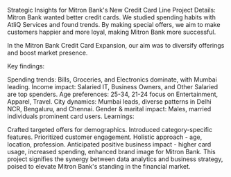Strategic Insights for Mitron Bank's New Credit Card Line
Project Details: Mitron Bank wanted better credit cards. We studied spending habits with AtliQ Services and found trends. By making special offers, we aim to make customers happier and more loyal, making Mitron Bank more successful.

In the Mitron Bank Credit Card Expansion, our aim was to diversify offerings and boost market presence.

Key findings:

Spending trends: Bills, Groceries, and Electronics dominate, with Mumbai leading.
Income impact: Salaried IT, Business Owners, and Other Salaried are top spenders.
Age preferences: 25-34, 21-24 focus on Entertainment, Apparel, Travel.
City dynamics: Mumbai leads, diverse patterns in Delhi NCR, Bengaluru, and Chennai.
Gender & marital impact: Males, married individuals prominent card users.
Learnings:

Crafted targeted offers for demographics.
Introduced category-specific features.
Prioritized customer engagement.
Holistic approach - age, location, profession.
Anticipated positive business impact - higher card usage, increased spending, enhanced brand image for Mitron Bank. This project signifies the synergy between data analytics and business strategy, poised to elevate Mitron Bank's standing in the financial market.
